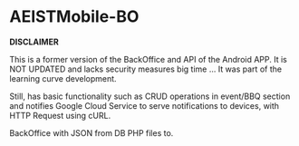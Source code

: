 # AEISTMobile-BO

**DISCLAIMER**

This is a former version of the BackOffice and API of the Android APP.
It is NOT UPDATED and lacks security measures big time ... It was part of the learning curve development.


Still, has basic functionality such as CRUD operations in event/BBQ section and notifies Google Cloud Service to serve notifications to devices, with HTTP Request using cURL.


BackOffice with JSON from DB PHP files to.
